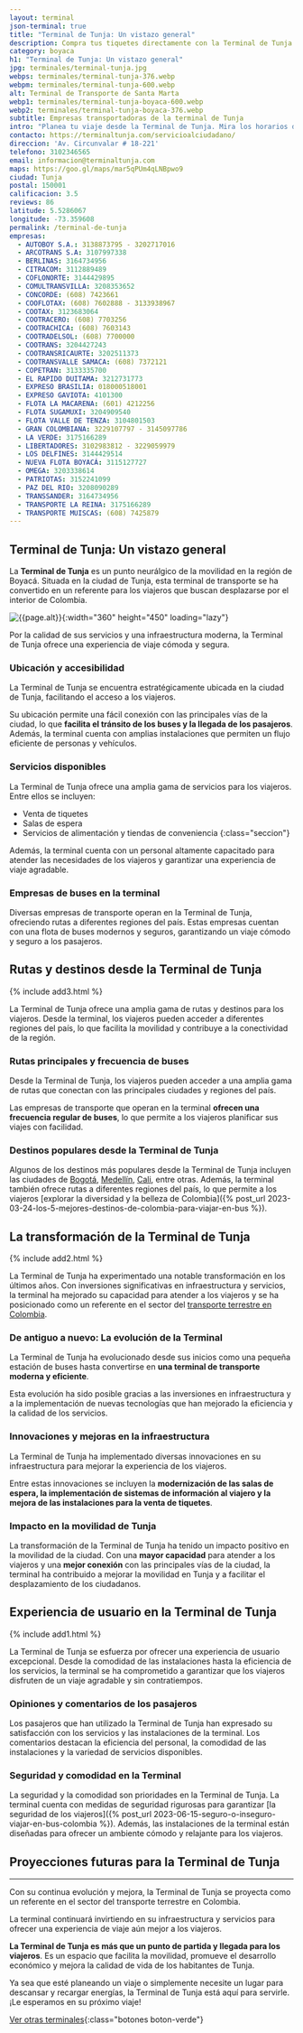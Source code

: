 ```yaml
---
layout: terminal
json-terminal: true
title: "Terminal de Tunja: Un vistazo general"
description: Compra tus tiquetes directamente con la Terminal de Tunja. ¿Sabes de su impacto y proyecciones futuras? ¡Emprende tu viaje hoy!
category: boyaca
h1: "Terminal de Tunja: Un vistazo general"
jpg: terminales/terminal-tunja.jpg
webps: terminales/terminal-tunja-376.webp
webpm: terminales/terminal-tunja-600.webp
alt: Terminal de Transporte de Santa Marta
webp1: terminales/terminal-tunja-boyaca-600.webp
webp2: terminales/terminal-tunja-boyaca-376.webp
subtitle: Empresas transportadoras de la terminal de Tunja
intro: "Planea tu viaje desde la Terminal de Tunja. Mira los horarios de sus autobuses, tarifas, conexiones de transporte y los servicios que tienes a disposición."
contacto: https://terminaltunja.com/servicioalciudadano/
direccion: 'Av. Circunvalar # 18-221'
telefono: 3102346565
email: informacion@terminaltunja.com
maps: https://goo.gl/maps/mar5qPUm4qLNBpwo9
ciudad: Tunja
postal: 150001
calificacion: 3.5
reviews: 86
latitude: 5.5286067
longitude: -73.359608
permalink: /terminal-de-tunja
empresas:
  - AUTOBOY S.A.: 3138873795 - 3202717016
  - ARCOTRANS S.A: 3107997338
  - BERLINAS: 3164734956
  - CITRACOM: 3112889489
  - COFLONORTE: 3144429895
  - COMULTRANSVILLA: 3208353652
  - CONCORDE: (608) 7423661
  - COOFLOTAX: (608) 7602888 - 3133938967
  - COOTAX: 3123683064
  - COOTRACERO: (608) 7703256
  - COOTRACHICA: (608) 7603143
  - COOTRADELSOL: (608) 7700000
  - COOTRANS: 3204427243
  - COOTRANSRICAURTE: 3202511373
  - COOTRANSVALLE SAMACA: (608) 7372121
  - COPETRAN: 3133335700
  - EL RAPIDO DUITAMA: 3212731773
  - EXPRESO BRASILIA: 018000518001
  - EXPRESO GAVIOTA: 4101300
  - FLOTA LA MACARENA: (601) 4212256
  - FLOTA SUGAMUXI: 3204909540
  - FLOTA VALLE DE TENZA: 3104801503
  - GRAN COLOMBIANA: 3229107797 - 3145097786
  - LA VERDE: 3175166289
  - LIBERTADORES: 3102983812 - 3229059979
  - LOS DELFINES: 3144429514
  - NUEVA FLOTA BOYACÁ: 3115127727
  - OMEGA: 3203338614
  - PATRIOTAS: 3152241099
  - PAZ DEL RIO: 3208090289
  - TRANSSANDER: 3164734956
  - TRANSPORTE LA REINA: 3175166289
  - TRANSPORTE MUISCAS: (608) 7425879
---
```

## Terminal de Tunja: Un vistazo general

La **Terminal de Tunja** es un punto neurálgico de la movilidad en la región de Boyacá. Situada en la ciudad de Tunja, esta terminal de transporte se ha convertido en un referente para los viajeros que buscan desplazarse por el interior de Colombia.

![{{page.alt}}]({{site.baseurl}}/img/{{page.webp2}} "Terminal transporte {{ciudad}}"){:width="360" height="450" loading="lazy"}

Por la calidad de sus servicios y una infraestructura moderna, la Terminal de Tunja ofrece una experiencia de viaje cómoda y segura.

### Ubicación y accesibilidad

La Terminal de Tunja se encuentra estratégicamente ubicada en la ciudad de Tunja, facilitando el acceso a los viajeros.

Su ubicación permite una fácil conexión con las principales vías de la ciudad, lo que **facilita el tránsito de los buses y la llegada de los pasajeros**. Además, la terminal cuenta con amplias instalaciones que permiten un flujo eficiente de personas y vehículos.

### Servicios disponibles

La Terminal de Tunja ofrece una amplia gama de servicios para los viajeros. Entre ellos se incluyen:

* Venta de tiquetes
* Salas de espera
* Servicios de alimentación y tiendas de conveniencia
{:class="seccion"}

Además, la terminal cuenta con un personal altamente capacitado para atender las necesidades de los viajeros y garantizar una experiencia de viaje agradable.

### Empresas de buses en la terminal

Diversas empresas de transporte operan en la Terminal de Tunja, ofreciendo rutas a diferentes regiones del país. Estas empresas cuentan con una flota de buses modernos y seguros, garantizando un viaje cómodo y seguro a los pasajeros.

## Rutas y destinos desde la Terminal de Tunja

{% include add3.html %}

La Terminal de Tunja ofrece una amplia gama de rutas y destinos para los viajeros. Desde la terminal, los viajeros pueden acceder a diferentes regiones del país, lo que facilita la movilidad y contribuye a la conectividad de la región.

### Rutas principales y frecuencia de buses

Desde la Terminal de Tunja, los viajeros pueden acceder a una amplia gama de rutas que conectan con las principales ciudades y regiones del país.

Las empresas de transporte que operan en la terminal **ofrecen una frecuencia regular de buses**, lo que permite a los viajeros planificar sus viajes con facilidad.

### Destinos populares desde la Terminal de Tunja

Algunos de los destinos más populares desde la Terminal de Tunja incluyen las ciudades de [Bogotá]({{'terminal-de-bogota'|relative_url}} "Terminales de Bogotá"), [Medellín]({{'terminal-de-medellin'|relative_url}} "Terminales de Medellín"), [Cali]({{'terminal-de-cali'|relative_url}} "Terminal de Cali"), entre otras. Además, la terminal también ofrece rutas a diferentes regiones del país, lo que permite a los viajeros [explorar la diversidad y la belleza de Colombia]({% post_url 2023-03-24-los-5-mejores-destinos-de-colombia-para-viajar-en-bus %}).

## La transformación de la Terminal de Tunja

{% include add2.html %}

La Terminal de Tunja ha experimentado una notable transformación en los últimos años. Con inversiones significativas en infraestructura y servicios, la terminal ha mejorado su capacidad para atender a los viajeros y se ha posicionado como un referente en el sector del [transporte terrestre en Colombia](/).

### De antiguo a nuevo: La evolución de la Terminal

La Terminal de Tunja ha evolucionado desde sus inicios como una pequeña estación de buses hasta convertirse en **una terminal de transporte moderna y eficiente**.

Esta evolución ha sido posible gracias a las inversiones en infraestructura y a la implementación de nuevas tecnologías que han mejorado la eficiencia y la calidad de los servicios.

### Innovaciones y mejoras en la infraestructura

La Terminal de Tunja ha implementado diversas innovaciones en su infraestructura para mejorar la experiencia de los viajeros.

Entre estas innovaciones se incluyen la **modernización de las salas de espera, la implementación de sistemas de información al viajero y la mejora de las instalaciones para la venta de tiquetes**.

### Impacto en la movilidad de Tunja

La transformación de la Terminal de Tunja ha tenido un impacto positivo en la movilidad de la ciudad. Con una **mayor capacidad** para atender a los viajeros y una **mejor conexión** con las principales vías de la ciudad, la terminal ha contribuido a mejorar la movilidad en Tunja y a facilitar el desplazamiento de los ciudadanos.

## Experiencia de usuario en la Terminal de Tunja

{% include add1.html %}

La Terminal de Tunja se esfuerza por ofrecer una experiencia de usuario excepcional. Desde la comodidad de las instalaciones hasta la eficiencia de los servicios, la terminal se ha comprometido a garantizar que los viajeros disfruten de un viaje agradable y sin contratiempos.

### Opiniones y comentarios de los pasajeros

Los pasajeros que han utilizado la Terminal de Tunja han expresado su satisfacción con los servicios y las instalaciones de la terminal. Los comentarios destacan la eficiencia del personal, la comodidad de las instalaciones y la variedad de servicios disponibles.

### Seguridad y comodidad en la Terminal

La seguridad y la comodidad son prioridades en la Terminal de Tunja. La terminal cuenta con medidas de seguridad rigurosas para garantizar [la seguridad de los viajeros]({% post_url 2023-06-15-seguro-o-inseguro-viajar-en-bus-colombia %}). Además, las instalaciones de la terminal están diseñadas para ofrecer un ambiente cómodo y relajante para los viajeros.

## Proyecciones futuras para la Terminal de Tunja

----

Con su continua evolución y mejora, la Terminal de Tunja se proyecta como un referente en el sector del transporte terrestre en Colombia.

La terminal continuará invirtiendo en su infraestructura y servicios para ofrecer una experiencia de viaje aún mejor a los viajeros.

**La Terminal de Tunja es más que un punto de partida y llegada para los viajeros**. Es un espacio que facilita la movilidad, promueve el desarrollo económico y mejora la calidad de vida de los habitantes de Tunja.

Ya sea que esté planeando un viaje o simplemente necesite un lugar para descansar y recargar energías, la Terminal de Tunja está aquí para servirle. ¡Le esperamos en su próximo viaje!

[Ver otras terminales](/terminales-de-colombia){:class="botones boton-verde"}
